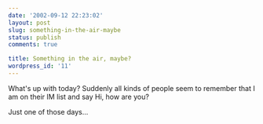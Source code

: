 ```yaml
---
date: '2002-09-12 22:23:02'
layout: post
slug: something-in-the-air-maybe
status: publish
comments: true

title: Something in the air, maybe?
wordpress_id: '11'
---
```



What's up with today? Suddenly all kinds of people seem to remember that I am on their IM list and say Hi, how are you?  

Just one of those days...

